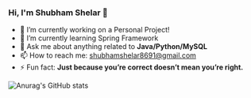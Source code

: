 ### Hi, I'm Shubham Shelar 👋


- 🔭 I’m currently working on a Personal Project!
- 🌱 I’m currently learning Spring Framework
- 💬 Ask me about anything related to **Java/Python/MySQL**
- 📫 How to reach me: shubhamshelar8691@gmail.com
- ⚡ Fun fact: **Just because you’re correct doesn’t mean you’re right.**


![Anurag's GitHub stats](https://github-readme-stats.vercel.app/api?username=ShubhamShelar02&show_icons=true&theme=dark)
